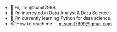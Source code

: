 - 👋 Hi, I’m @sumit7999.
- 👀 I’m interested in Data Analyst & Data Science .
- 🌱 I’m currently learning Python for data science.
- 📫 How to reach me ... m.sumit7999@gmail.com

<!---
sumit7999/sumit7999 is a ✨ special ✨ repository because its `README.md` (this file) appears on your GitHub profile.
You can click the Preview link to take a look at your changes.
--->
